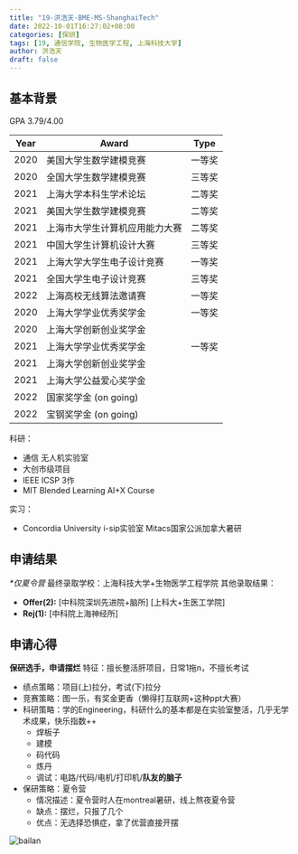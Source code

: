 ```yaml
---
title: "19-洪浩天-BME-MS-ShanghaiTech"
date: 2022-10-01T16:27:02+08:00
categories: [保研]
tags: [19, 通信学院, 生物医学工程, 上海科技大学]
author: 洪浩天
draft: false
---
```


<!-- 飞跃手册欢迎所有的毕业生分享你们的故事，不限出路、不限水平。

- 对于熟悉 Git 操作的同学：请在 `content/posts/` 目录下复制本模板文件并修改，提交 Pull Request，待 Merge 后便即时上线。
  - 善用 categories/tags 功能，方便快速检索不同专业，保研/考研/出国/工作等去向，以及 CN/US/CA/UK/SG 等上岸地区
  - 文件名建议仅使用英文数字及下划线，如 `19-abc-cs-mscs-nyu.md`
  - 有条件推荐本地部署预览再提交
- 对于不会使用 Git 的大部分同学：请将编辑好的 Word/Pages/Markdown 文件发送到 shuosc@duck.com 标题请注明「投稿/修改-年级-姓名-专业-去向」我们会帮助你上架。

如需更新内容，请及时联系我们！

您可以根据实际情况编辑使用如下 Markdown 模板：

以上内容无需保留 -->

## 基本背景 

GPA 3.79/4.00

|Year|Award|Type|
|--|--|--|
|2020 |美国大学生数学建模竞赛 |一等奖|
|2020 |全国大学生数学建模竞赛 |三等奖|
|2021 |上海大学本科生学术论坛 |二等奖|
|2021 |美国大学生数学建模竞赛 |二等奖|
|2021 |上海市大学生计算机应用能力大赛 |二等奖|
|2021 |中国大学生计算机设计大赛|三等奖|
|2021 |上海大学大学生电子设计竞赛 |一等奖|
|2021 |全国大学生电子设计竞赛 |三等奖|
|2022 |上海高校无线算法邀请赛 |一等奖|
|2020 |上海大学学业优秀奖学金 |一等奖|
|2020 |上海大学创新创业奖学金||
|2021 |上海大学学业优秀奖学金 |一等奖|
|2021 |上海大学创新创业奖学金||
|2021 |上海大学公益爱心奖学金||
|2022 |国家奖学金 (on going)||
|2022 |宝钢奖学金 (on going)||

科研：

- 通信 无人机实验室
- 大创市级项目
- IEEE ICSP 3作
- MIT Blended Learning AI+X Course

实习：

- Concordia University i-sip实验室 Mitacs国家公派加拿大暑研

## 申请结果

*\*仅夏令营*
最终录取学校：上海科技大学+生物医学工程学院
其他录取结果：

- **Offer(2):** [中科院深圳先进院+脑所] [上科大+生医工学院]
- **Rej(1):** [中科院上海神经所]  

## 申请心得

**保研选手，申请摆烂**
特征：擅长整活肝项目，日常1拖n，不擅长考试

- 绩点策略：项目(上)拉分，考试(下)拉分
- 竞赛策略：图一乐，有奖金更香（懒得打互联网+这种ppt大赛）
- 科研策略：学的Engineering，科研什么的基本都是在实验室整活，几乎无学术成果，快乐指数++
  - 焊板子
  - 建模
  - 码代码
  - 炼丹
  - 调试：电路/代码/电机/打印机/**队友的脑子**
- 保研策略：夏令营
  - 情况描述：夏令营时人在montreal暑研，线上熬夜夏令营
  - 缺点：摆烂，只报了几个
  - 优点：无选择恐惧症，拿了优营直接开摆

![bailan](https://user-images.githubusercontent.com/38531688/193402798-b1f12965-2504-4652-8ddd-13d8aca64c29.jpg)
